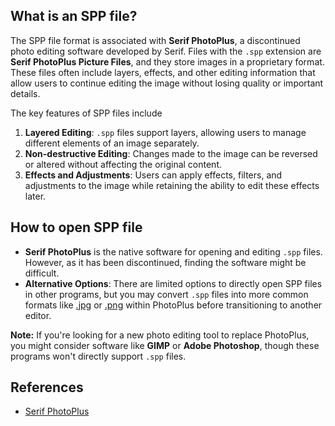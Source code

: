 ## What is an SPP file?

The SPP file format is associated with **Serif PhotoPlus**, a discontinued photo editing software developed by Serif. Files with the `.spp` extension are **Serif PhotoPlus Picture Files**, and they store images in a proprietary format. These files often include layers, effects, and other editing information that allow users to continue editing the image without losing quality or important details.

The key features of SPP files include

1.  **Layered Editing**: `.spp` files support layers, allowing users to manage different elements of an image separately.
2.  **Non-destructive Editing**: Changes made to the image can be reversed or altered without affecting the original content.
3.  **Effects and Adjustments**: Users can apply effects, filters, and adjustments to the image while retaining the ability to edit these effects later.

## How to open SPP file

-   **Serif PhotoPlus** is the native software for opening and editing `.spp` files. However, as it has been discontinued, finding the software might be difficult.
-   **Alternative Options**: There are limited options to directly open SPP files in other programs, but you may convert `.spp` files into more common formats like [.jpg][1] or [.png][2] within PhotoPlus before transitioning to another editor.

**Note:**
If you're looking for a new photo editing tool to replace PhotoPlus, you might consider software like **GIMP** or **Adobe Photoshop**, though these programs won't directly support `.spp` files.

## References
* [Serif PhotoPlus](https://en.wikipedia.org/wiki/Serif_PhotoPlus)

[1]: https://docs.fileformat.com/image/jpeg/
[2]: https://docs.fileformat.com/image/png/
